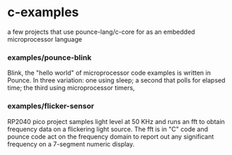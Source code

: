# c-examples
a few projects that use pounce-lang/c-core for as an embedded microprocessor language

### examples/pounce-blink
Blink, the "hello world" of microprocessor code examples is written in Pounce. In three variation: one using sleep; a second that polls for elapsed time; the third using microprocessor timers, 

### examples/flicker-sensor
RP2040 pico project samples light level at 50 KHz and runs an fft to obtain frequency data on a flickering light source. The fft is in "C" code and pounce code act on the frequency domain to report out any significant frequency on a 7-segment numeric display.  




